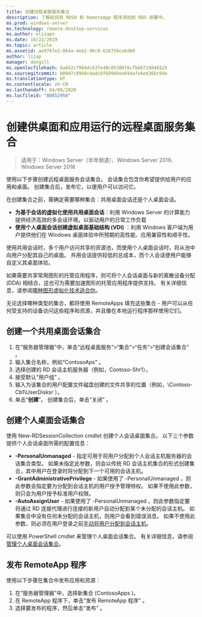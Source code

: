 ```yaml
---
title: 创建远程桌面服务集合
description: 了解如何将 RDSH 和 RemoteApp 程序添加到 RDS 部署中。
ms.prod: windows-server
ms.technology: remote-desktop-services
ms.author: elizapo
ms.date: 10/22/2019
ms.topic: article
ms.assetid: ae9767e3-864a-4eb2-96c0-626759ce6d60
author: lizap
manager: dongill
ms.openlocfilehash: 6a842c7984dc63fe40c05300f6cfbb6718846525
ms.sourcegitcommit: b00d7c8968c4adc8f699dbee694afe6ed36bc9de
ms.translationtype: HT
ms.contentlocale: zh-CN
ms.lasthandoff: 04/08/2020
ms.locfileid: "80852950"
---
```

# <a name="create-a-remote-desktop-services-collection-for-desktops-and-apps-to-run"></a>创建供桌面和应用运行的远程桌面服务集合

>适用于：Windows Server（半年频道）、Windows Server 2019、Windows Server 2016

使用以下步骤创建远程桌面服务会话集合。 会话集合包含你希望提供给用户的应用和桌面。 创建集合后，发布它，以便用户可以访问它。

在创建集合之前，需确定需要哪种集合：共用桌面会话还是个人桌面会话。 

- **为基于会话的虚拟化使用共用桌面会话**：利用 Windows Server 的计算能力提供经济高效的多会话环境，以驱动用户的日常工作负载
- **使用个人桌面会话创建虚拟桌面基础结构 (VDI)** ：利用 Windows 客户端为用户提供他们在 Windows 桌面体验中所预期的高性能、应用兼容性和顺手性。
 
使用共用会话时，多个用户访问共享的资源池，而使用个人桌面会话时，将从池中向用户分配其自己的桌面。 共用会话提供较低的总成本，而个人会话使用户能够自定义其桌面体验。

如果需要共享常用图形的托管应用程序，则可将个人会话桌面与新的离散设备分配 (DDA) 相结合，这也可为需要加速图形的托管应用程序提供支持。 有关详细信息，请参阅[哪种图形虚拟化技术适合你](rds-graphics-virtualization.md)。


无论选择哪种类型的集合，都将使用 RemoteApps 填充这些集合 - 用户可以从任何受支持的设备访问这些程序和资源，并且像在本地运行程序那样使用它们。

## <a name="create-a-pooled-desktop-session-collection"></a>创建一个共用桌面会话集合

1.  在“服务器管理器”中，单击“远程桌面服务”>“集合”>“任务”>“创建会话集合”  。  
2.  输入集合名称，例如“ContosoAps”  。  
3.  选择创建的 RD 会话主机服务器（例如，Contoso-Shr1）。  
4.  接受默认“用户组”  。  
5.  输入为该集合的用户配置文件磁盘创建的文件共享的位置（例如，\Contoso-Cb1\UserDisksr  ）。   
6.  单击“**创建**”。 创建集合后，单击“关闭”  。  


## <a name="create-a-personal-desktop-session-collection"></a>创建个人桌面会话集合

使用 New-RDSessionCollection cmdlet 创建个人会话桌面集合。 以下三个参数提供个人会话桌面所需的配置信息：

- **-PersonalUnmanaged** - 指定可用于将用户分配到个人会话主机服务器的会话集合类型。 如果未指定此参数，则会以传统 RD 会话主机集合的形式创建集合，其中用户在登录时将分配到下一个可用的会话主机。
- **-GrantAdministrativePrivilege** - 如果使用了 -PersonalUnmanaged  ，则此参数会指定要为分配到会话主机的用户授予管理特权。 如果不使用此参数，则只会为用户授予标准用户权限。
- **-AutoAssignUser** - 如果使用了 -PersonalUnmanaged  ，则此参数指定要将通过 RD 连接代理进行连接的新用户自动分配到某个未分配的会话主机。 如果集合中没有任何未分配的会话主机，则用户会看到错误消息。 如果不使用此参数，则必须在用户登录之前[手动将用户分配到会话主机](rds-manage-personal-collection.md#manually-assign-a-user-to-a-personal-session-host)。

可以使用 PowerShell cmdlet 来管理个人桌面会话集合。 有关详细信息，请参阅[管理个人桌面会话集合](rds-manage-personal-collection.md)。

## <a name="publish-remoteapp-programs"></a>发布 RemoteApp 程序
使用以下步骤在集合中发布应用和资源：

1.  在“服务器管理器”中，选择新集合 (ContosoApps  )。  
2.  在 RemoteApp 程序下，单击“发布 RemoteApp 程序”  。  
3. 选择要发布的程序，然后单击“发布”  。  
